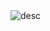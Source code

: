 <picture>
  <source media="(prefers-color-scheme: dark)" srcset="https://github.com/user-attachments/assets/02d5b352-8c73-463c-91ea-f521215dd753"/>
  <img alt="desc" src="https://github.com/user-attachments/assets/bfc2380d-d938-47a0-9a52-b9451e41dbaf"/>
</picture>
